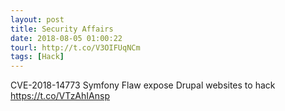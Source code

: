 ```yaml
---
layout: post
title: Security Affairs
date: 2018-08-05 01:00:22
tourl: http://t.co/V3OIFUqNCm
tags: [Hack]
---
```

CVE-2018-14773 Symfony Flaw expose Drupal websites to hack  https://t.co/VTzAhIAnsp